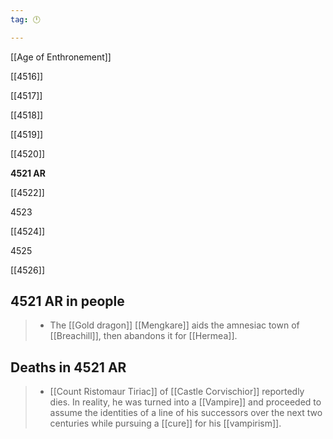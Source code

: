 ```yaml
---
tag: 🕛

---
```

[[Age of Enthronement]]


[[4516]]

[[4517]]

[[4518]]

[[4519]]

[[4520]]

**4521 AR**

[[4522]]

4523

[[4524]]

4525

[[4526]]



## 4521 AR in people

>  - The [[Gold dragon]] [[Mengkare]] aids the amnesiac town of [[Breachill]], then abandons it for [[Hermea]].


## Deaths in 4521 AR

>  - [[Count Ristomaur Tiriac]] of [[Castle Corvischior]] reportedly dies. In reality, he was turned into a [[Vampire]] and proceeded to assume the identities of a line of his successors over the next two centuries while pursuing a [[cure]] for his [[vampirism]].






